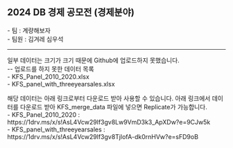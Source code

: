 ## 2024 DB 경제 공모전 (경제분야)<br>
<p>- 팀 : 계량해보자<br>
- 팀원 : 김겨레 심우석</p>

------
<p>일부 데이터는 크기가 크기 때문에 Github에 업로드하지 못했습니다.<br>
--
업로드를 하지 못한 데이터 목록<br>
- KFS_Panel_2010_2020.xlsx<br>
- KFS_panel_with_threeyearsales.xlsx</p>

<p>해당 데이터는 아래 링크로부터 다운로드 받아 사용할 수 있습니다. 아래 링크에서 데이터를 다운로드 받아 KFS_merge_data 파일에 넣으면 Replicate가 가능합니다.<br>
- KFS_Panel_2010_2020 : https://1drv.ms/x/s!AsL4Vcw29lf3gv8Lw9VmD3k3_ApXDw?e=9CJw5k<br>
- KFS_panel_with_threeyearsales : https://1drv.ms/x/s!AsL4Vcw29lf3gv8TjlofA-dk0rnHVw?e=sFD9oB</p>
